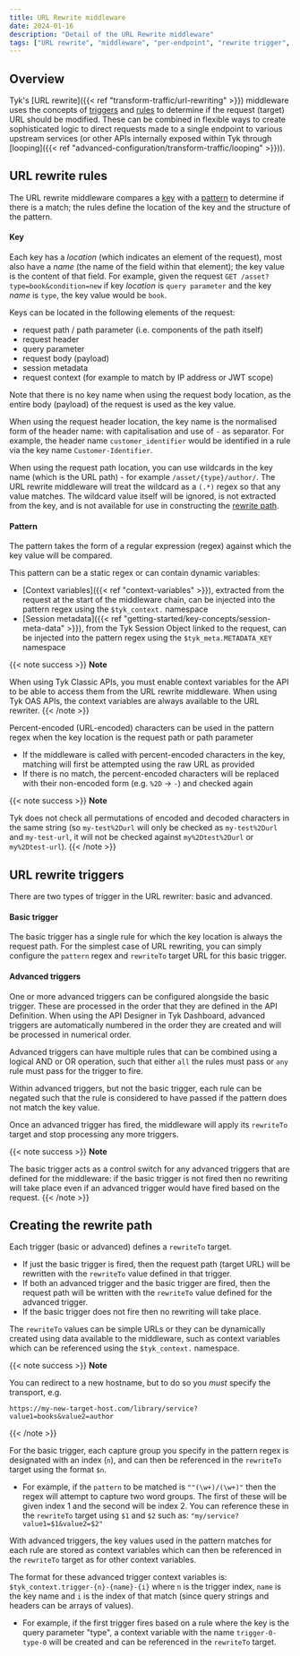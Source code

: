 ```yaml
---
title: URL Rewrite middleware
date: 2024-01-16
description: "Detail of the URL Rewrite middleware"
tags: ["URL rewrite", "middleware", "per-endpoint", "rewrite trigger", "rewrite rule"]
---
```


## Overview
Tyk's [URL rewrite]({{< ref "transform-traffic/url-rewriting" >}}) middleware uses the concepts of [triggers](#url-rewrite-triggers) and [rules](#url-rewrite-rules) to determine if the request (target) URL should be modified. These can be combined in flexible ways to create sophisticated logic to direct requests made to a single endpoint to various upstream services (or other APIs internally exposed within Tyk through [looping]({{< ref "advanced-configuration/transform-traffic/looping" >}})).

## URL rewrite rules
The URL rewrite middleware compares a [key](#key) with a [pattern](#pattern) to determine if there is a match; the rules define the location of the key and the structure of the pattern.

#### Key
Each key has a _location_ (which indicates an element of the request),  most also have a _name_ (the name of the field within that element); the key value is the content of that field. For example, given the request `GET /asset?type=book&condition=new` if key _location_ is `query parameter` and the key _name_ is `type`, the key value would be `book`.

Keys can be located in the following elements of the request:
 - request path / path parameter (i.e. components of the path itself)
 - request header
 - query parameter
 - request body (payload)
 - session metadata
 - request context (for example to match by IP address or JWT scope)

Note that there is no key name when using the request body location, as the entire body (payload) of the request is used as the key value.

When using the request header location, the key name is the normalised form of the header name: with capitalisation and use of `-` as separator. For example, the header name `customer_identifier` would be identified in a rule via the key name `Customer-Identifier`.

When using the request path location, you can use wildcards in the key name (which is the URL path) - for example `/asset/{type}/author/`. The URL rewrite middleware will treat the wildcard as a `(.*)` regex so that any value matches. The wildcard value itself will be ignored, is not extracted from the key, and is not available for use in constructing the [rewrite path](#creating-the-rewrite-path).

#### Pattern
The pattern takes the form of a regular expression (regex) against which the key value will be compared.

This pattern can be a static regex or can contain dynamic variables:
 - [Context variables]({{< ref "context-variables" >}}), extracted from the request at the start of the middleware chain, can be injected into the pattern regex using the `$tyk_context.` namespace
 - [Session metadata]({{< ref "getting-started/key-concepts/session-meta-data" >}}), from the Tyk Session Object linked to the request, can be injected into the pattern regex using the `$tyk_meta.METADATA_KEY` namespace 

{{< note success >}}
**Note**  

When using Tyk Classic APIs, you must enable context variables for the API to be able to access them from the URL rewrite middleware. When using Tyk OAS APIs, the context variables are always available to the URL rewriter.
{{< /note >}}

Percent-encoded (URL-encoded) characters can be used in the pattern regex when the key location is the request path or path parameter
 - If the middleware is called with percent-encoded characters in the key, matching will first be attempted using the raw URL as provided
 - If there is no match, the percent-encoded characters will be replaced with their non-encoded form (e.g. `%2D` -> `-`) and checked again
 
{{< note success >}}
**Note** 

Tyk does not check all permutations of encoded and decoded characters in the same string (so `my-test%2Durl` will only be checked as `my-test%2Durl` and `my-test-url`, it will not be checked against `my%2Dtest%2Durl` or `my%2Dtest-url`).
{{< /note >}}

## URL rewrite triggers
There are two types of trigger in the URL rewriter: basic and advanced.

#### Basic trigger
The basic trigger has a single rule for which the key location is always the request path. For the simplest case of URL rewriting, you can simply configure the `pattern` regex and `rewriteTo` target URL for this basic trigger.

#### Advanced triggers
One or more advanced triggers can be configured alongside the basic trigger. These are processed in the order that they are defined in the API Definition. When using the API Designer in Tyk Dashboard, advanced triggers are automatically numbered in the order they are created and will be processed in numerical order.

Advanced triggers can have multiple rules that can be combined using a logical AND or OR operation, such that either `all` the rules must pass or `any` rule must pass for the trigger to fire.

Within advanced triggers, but not the basic trigger, each rule can be negated such that the rule is considered to have passed if the pattern does not match the key value.

Once an advanced trigger has fired, the middleware will apply its `rewriteTo` target and stop processing any more triggers. 

{{< note success >}}
**Note** 

The basic trigger acts as a control switch for any advanced triggers that are defined for the middleware: if the basic trigger is not fired then no rewriting will take place even if an advanced trigger would have fired based on the request.
{{< /note >}}

## Creating the rewrite path
Each trigger (basic or advanced) defines a `rewriteTo` target.
 - If just the basic trigger is fired, then the request path (target URL) will be rewritten with the `rewriteTo` value defined in that trigger.
 - If both an advanced trigger and the basic trigger are fired, then the request path will be written with the `rewriteTo` value defined for the advanced trigger.
 - If the basic trigger does not fire then no rewriting will take place.

The `rewriteTo` values can be simple URLs or they can be dynamically created using data available to the middleware, such as context variables which can be referenced using the `$tyk_context.` namespace.

{{< note success >}}
**Note** 

You can redirect to a new hostname, but to do so you *must* specify the transport, e.g.
```
https://my-new-target-host.com/library/service?value1=books&value2=author
```
{{< /note >}}

For the basic trigger, each capture group you specify in the pattern regex is designated with an index (`n`), and can then be referenced in the `rewriteTo` target using the format `$n`.
 - For example, if the `pattern` to be matched is `""(\w+)/(\w+)"` then the regex will attempt to capture two word groups. The first of these will be given index 1 and the second will be index 2. You can reference these in the `rewriteTo` target using `$1` and `$2` such as: `"my/service?value1=$1&value2=$2"`

With advanced triggers, the key values used in the pattern matches for each rule are stored as context variables which can then be referenced in the `rewriteTo` target as for other context variables.

The format for these advanced trigger context variables is: `$tyk_context.trigger-{n}-{name}-{i}` where `n` is the trigger index, `name` is the key name and `i` is the index of that match (since query strings and headers can be arrays of values).
 - For example, if the first trigger fires based on a rule where the key is the query parameter "type", a context variable with the name `trigger-0-type-0` will be created and can be referenced in the `rewriteTo` target.